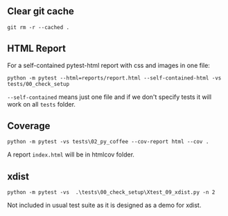 ## Clear git cache

`git rm -r --cached .`

## HTML Report

For a self-contained pytest-html report with css and images in one file:

`python -m pytest --html=reports/report.html --self-contained-html -vs tests/00_check_setup`

`--self-contained` means just one file and if we don't specify tests it will work on all `tests` folder.

## Coverage

`python -m pytest -vs tests\02_py_coffee --cov-report html --cov .`

A report `index.html` will be in htmlcov folder.

## xdist

`python -m pytest -vs  .\tests\00_check_setup\Xtest_09_xdist.py -n 2`

Not included in usual test suite as it is designed as a demo for xdist.